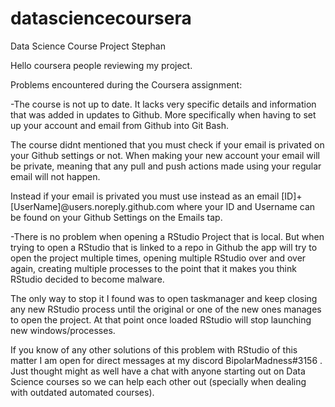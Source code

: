 # datasciencecoursera
Data Science Course Project Stephan

Hello coursera people reviewing my project.

Problems encountered during the Coursera assignment:

-The course is not up to date. It lacks very specific details and information that was added in updates to Github. More specifically when having to set up your account and email from Github into Git Bash.

The course didnt mentioned that you must check if your email is privated on your Github settings or not. When making your new account your email will be private, meaning that any pull and push actions made using your regular email will not happen.

Instead if your email is privated you must use instead as an email [ID]+[UserName]@users.noreply.github.com where your ID and Username can be found on your Github Settings on the Emails tap.

-There is no problem when opening a RStudio Project that is local. But when trying to open a RStudio that is linked to a repo in Github the app will try to open the project multiple times, opening multiple RStudio over and over again, creating multiple processes to the point that it makes you think RStudio decided to become malware.

The only way to stop it I found was to open taskmanager and keep closing any new RStudio process until the original or one of the new ones manages to open the project. At that point once loaded RStudio will stop launching new windows/processes.

If you know of any other solutions of this problem with RStudio of this matter I am open for direct messages at my discord BipolarMadness#3156 . Just thought might as well have a chat with anyone starting out on Data Science courses so we can help each other out (specially when dealing with outdated automated courses).